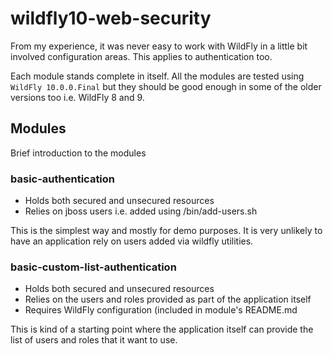 # wildfly10-web-security

From my experience, it was never easy to work with WildFly in a little bit involved configuration areas. This applies to authentication too.

Each module stands complete in itself. All the modules are tested using `WildFly 10.0.0.Final` but they should be good enough in some of the older versions too i.e. WildFly 8 and 9.

## Modules
Brief introduction to the modules
### basic-authentication
 - Holds both secured and unsecured resources
 - Relies on jboss users i.e. added using <wildlfy>/bin/add-users.sh

This is the simplest way and mostly for demo purposes. It is very unlikely to have an application rely on users added via wildfly utilities.

### basic-custom-list-authentication
 - Holds both secured and unsecured resources
 - Relies on the users and roles provided as part of the application itself
 - Requires WildFly configuration (included in module's README.md

This is kind of a starting point where the application itself can provide the list of users and roles that it want to use.
